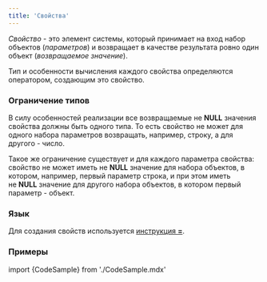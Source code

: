 ```yaml
---
title: 'Свойства'
---
```


*Свойство* - это элемент системы, который принимает на вход набор объектов (*параметров*) и возвращает в качестве результата ровно один объект (*возвращаемое значение*). 

Тип и особенности вычисления каждого свойства определяются оператором, создающим это свойство.

### Ограничение типов

В силу особенностей реализации все возвращаемые не **NULL** значения свойства должны быть одного типа. То есть свойство не может для одного набора параметров возвращать, например, строку, а для другого - число.

Такое же ограничение существует и для каждого параметра свойства: свойство не может иметь не **NULL** значение для набора объектов, в котором, например, первый параметр строка, и при этом иметь не **NULL** значение для другого набора объектов, в котором первый параметр - объект.

### Язык

Для создания свойств используется [инструкция **=**](Инструкция_=.md). 

### Примеры

import {CodeSample} from './CodeSample.mdx'

<CodeSample url="https://ru-documentation.lsfusion.org/sample?file=PropertySample"/>
